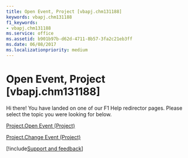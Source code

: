 ```yaml
---
title: Open Event, Project [vbapj.chm131188]
keywords: vbapj.chm131188
f1_keywords:
- vbapj.chm131188
ms.service: office
ms.assetid: b901b97b-d62d-4711-8b57-3fa2c21eb3ff
ms.date: 06/08/2017
ms.localizationpriority: medium
---
```



# Open Event, Project [vbapj.chm131188]

Hi there! You have landed on one of our F1 Help redirector pages. Please select the topic you were looking for below.

[Project.Open Event (Project)](https://msdn.microsoft.com/library/ff66a69b-4190-ddef-ad39-12a3f9f85b9c%28Office.15%29.aspx)

[Project.Change Event (Project)](https://msdn.microsoft.com/library/ef109b59-c7be-0707-9716-13c86180c27c%28Office.15%29.aspx)

[!include[Support and feedback](~/includes/feedback-boilerplate.md)]